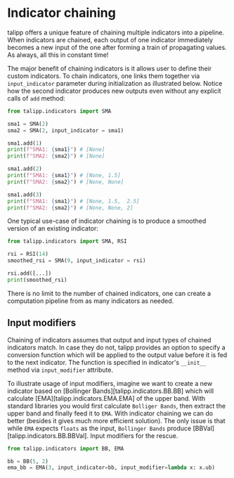 # Indicator chaining

talipp offers a unique feature of chaining multiple indicators into a pipeline. When indicators are chained, each output of one indicator immediately becomes a new input of the one after forming a train of propagating values. As always, all this in constant time!

The major benefit of chaining indicators is it allows user to define their custom indicators. To chain indicators, one links them together via `input_indicator` parameter during initialization as illustrated below. Notice how the second indicator produces new outputs even without any explicit calls of `add` method:

```python
from talipp.indicators import SMA

sma1 = SMA(2)
sma2 = SMA(2, input_indicator = sma1)

sma1.add(1)
print(f"SMA1: {sma1}") # [None]
print(f"SMA2: {sma2}") # [None]

sma1.add(2)
print(f"SMA1: {sma1}") # [None, 1.5]
print(f"SMA2: {sma2}") # [None, None]

sma1.add(3)
print(f"SMA1: {sma1}") # [None, 1.5,  2.5]
print(f"SMA2: {sma2}") # [None, None, 2]
```

One typical use-case of indicator chaining is to produce a smoothed version of an existing indicator:

```python
from talipp.indicators import SMA, RSI

rsi = RSI(14)
smoothed_rsi = SMA(9, input_indicator = rsi)

rsi.add([...])
print(smoothed_rsi)
```

There is no limit to the number of chained indicators, one can create a computation pipeline from as many indicators as needed.

## Input modifiers

Chaining of indicators assumes that output and input types of chained indicators match. In case they do not, talipp provides an option to specify a conversion function which will be applied to the output value before it is fed to the next indicator. The function is specified in indicator's `__init__` method via `input_modifier` attribute.

To illustrate usage of input modifiers, imagine we want to create a new indicator based on [Bollinger Bands][talipp.indicators.BB.BB] which will calculate [EMA][talipp.indicators.EMA.EMA] of the upper band. With standard libraries you would first calculate `Bolliger Bands`, then extract the upper band and finally feed it to `EMA`. With indicator chaining we can do better (besides it gives much more efficient solution). The only issue is that while `EMA` expects `floats` as the input, `Bollinger Bands` produce [BBVal][talipp.indicators.BB.BBVal]. Input modifiers for the rescue.

```python
from talipp.indicators import BB, EMA

bb = BB(5, 2)
ema_bb = EMA(3, input_indicator=bb, input_modifier=lambda x: x.ub)
```
